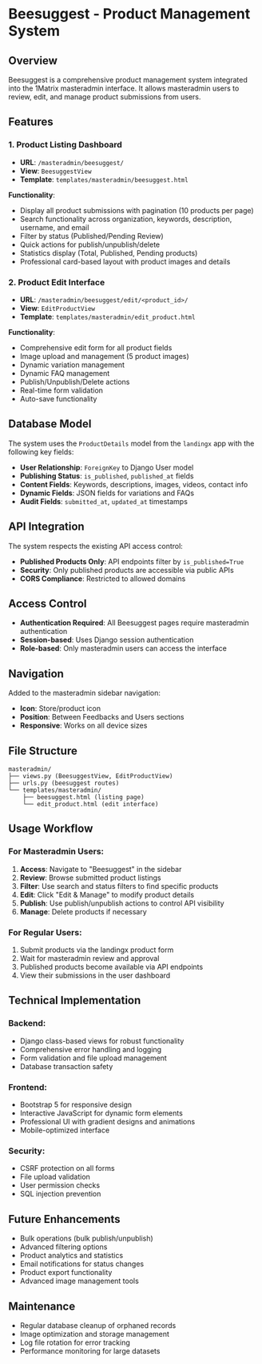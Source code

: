 # Beesuggest - Product Management System

## Overview
Beesuggest is a comprehensive product management system integrated into the 1Matrix masteradmin interface. It allows masteradmin users to review, edit, and manage product submissions from users.

## Features

### 1. Product Listing Dashboard
- **URL**: `/masteradmin/beesuggest/`
- **View**: `BeesuggestView`
- **Template**: `templates/masteradmin/beesuggest.html`

**Functionality**:
- Display all product submissions with pagination (10 products per page)
- Search functionality across organization, keywords, description, username, and email
- Filter by status (Published/Pending Review)
- Quick actions for publish/unpublish/delete
- Statistics display (Total, Published, Pending products)
- Professional card-based layout with product images and details

### 2. Product Edit Interface
- **URL**: `/masteradmin/beesuggest/edit/<product_id>/`
- **View**: `EditProductView`
- **Template**: `templates/masteradmin/edit_product.html`

**Functionality**:
- Comprehensive edit form for all product fields
- Image upload and management (5 product images)
- Dynamic variation management
- Dynamic FAQ management
- Publish/Unpublish/Delete actions
- Real-time form validation
- Auto-save functionality

## Database Model
The system uses the `ProductDetails` model from the `landingx` app with the following key fields:

- **User Relationship**: `ForeignKey` to Django User model
- **Publishing Status**: `is_published`, `published_at` fields
- **Content Fields**: Keywords, descriptions, images, videos, contact info
- **Dynamic Fields**: JSON fields for variations and FAQs
- **Audit Fields**: `submitted_at`, `updated_at` timestamps

## API Integration
The system respects the existing API access control:
- **Published Products Only**: API endpoints filter by `is_published=True`
- **Security**: Only published products are accessible via public APIs
- **CORS Compliance**: Restricted to allowed domains

## Access Control
- **Authentication Required**: All Beesuggest pages require masteradmin authentication
- **Session-based**: Uses Django session authentication
- **Role-based**: Only masteradmin users can access the interface

## Navigation
Added to the masteradmin sidebar navigation:
- **Icon**: Store/product icon
- **Position**: Between Feedbacks and Users sections
- **Responsive**: Works on all device sizes

## File Structure
```
masteradmin/
├── views.py (BeesuggestView, EditProductView)
├── urls.py (beesuggest routes)
└── templates/masteradmin/
    ├── beesuggest.html (listing page)
    └── edit_product.html (edit interface)
```

## Usage Workflow

### For Masteradmin Users:
1. **Access**: Navigate to "Beesuggest" in the sidebar
2. **Review**: Browse submitted product listings
3. **Filter**: Use search and status filters to find specific products
4. **Edit**: Click "Edit & Manage" to modify product details
5. **Publish**: Use publish/unpublish actions to control API visibility
6. **Manage**: Delete products if necessary

### For Regular Users:
1. Submit products via the landingx product form
2. Wait for masteradmin review and approval
3. Published products become available via API endpoints
4. View their submissions in the user dashboard

## Technical Implementation

### Backend:
- Django class-based views for robust functionality
- Comprehensive error handling and logging
- Form validation and file upload management
- Database transaction safety

### Frontend:
- Bootstrap 5 for responsive design
- Interactive JavaScript for dynamic form elements
- Professional UI with gradient designs and animations
- Mobile-optimized interface

### Security:
- CSRF protection on all forms
- File upload validation
- User permission checks
- SQL injection prevention

## Future Enhancements
- Bulk operations (bulk publish/unpublish)
- Advanced filtering options
- Product analytics and statistics
- Email notifications for status changes
- Product export functionality
- Advanced image management tools

## Maintenance
- Regular database cleanup of orphaned records
- Image optimization and storage management
- Log file rotation for error tracking
- Performance monitoring for large datasets 